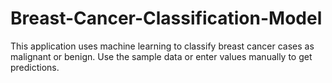 # Breast-Cancer-Classification-Model
This application uses machine learning to classify breast cancer cases as malignant or benign. Use the sample data or enter values manually to get predictions.
